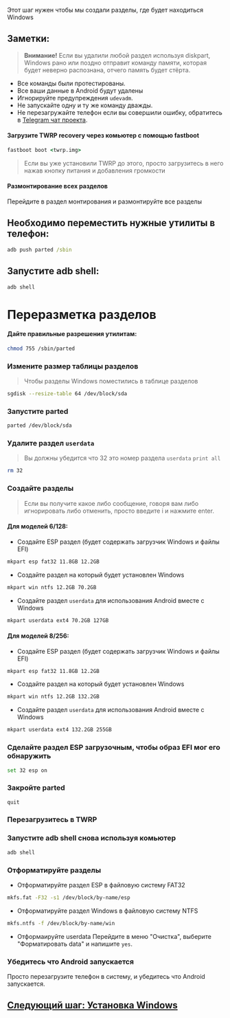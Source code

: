 Этот шаг нужен чтобы мы создали разделы, где будет находиться Windows

## Заметки:
> **Внимание!** Если вы удалили любой раздел используя diskpart, Windows рано или поздно отправит команду памяти, которая будет неверно распознана, отчего память будет стёрта.
- Все команды были протестированы.
- Все ваши данные в Android будут удалены
- Игнорируйте предупреждения `udevadm`.
- Не запускайте одну и ту же команду дважды.
- Не перезагружайте телефон если вы совершили ошибку, обратитесь в  [Telegram чат проекта](https://t.me/winonvayu).

#### Загрузите TWRP recovery через комьютер с помощью fastboot
```cmd
fastboot boot <twrp.img>
```
> Если вы уже установили TWRP до этого, просто загрузитесь в него нажав кнопку питания и добавления громкости

#### Размонтирование всех разделов
Перейдите в раздел монтирования и размонтируйте все разделы

## Необходимо переместить нужные утилиты в телефон:
```cmd
adb push parted /sbin
```

## Запустите adb shell:
```cmd
adb shell
```

# Переразметка разделов
#### Дайте правильные разрешения утилитам:
```sh
chmod 755 /sbin/parted
```

### Измените размер таблицы разделов
> Чтобы разделы Windows поместились в таблице разделов
```sh
sgdisk --resize-table 64 /dev/block/sda
```

### Запустите parted
```sh
parted /dev/block/sda
```


### Удалите раздел `userdata`
> Вы должны убедится что 32 это номер раздела `userdata`
>  `print all`
```sh
rm 32
```

### Создайте разделы
> Если вы получите какое либо сообщение, говоря вам либо игнорировать либо отменить, просто введите i и нажмите enter.

#### Для моделей 6/128:

- Создайте ESP раздел (будет содержать загрузчик Windows и файлы EFI)
```sh
mkpart esp fat32 11.8GB 12.2GB
```

- Создайте раздел на который будет установлен Windows
```sh
mkpart win ntfs 12.2GB 70.2GB
```

- Создайте раздел `userdata` для использования Android вместе с Windows
```sh
mkpart userdata ext4 70.2GB 127GB
```


#### Для моделей 8/256:

- Создайте ESP раздел (будет содержать загрузчик Windows и файлы EFI)
```sh
mkpart esp fat32 11.8GB 12.2GB
```

- Создайте раздел на который будет установлен Windows
```sh
mkpart win ntfs 12.2GB 132.2GB
```

- Создайте раздел `userdata` для использования Android вместе с Windows
```sh
mkpart userdata ext4 132.2GB 255GB
```


### Сделайте раздел ESP загрузочным, чтобы образ EFI мог его обнаружить
```sh
set 32 esp on
```

### Закройте parted
```sh
quit
```

### Перезагрузитесь в TWRP

### Запустите adb shell снова используя комьютер
```cmd
adb shell
```

### Отформатируйте разделы
-  Отформатируйте раздел ESP в файловую систему FAT32
```sh
mkfs.fat -F32 -s1 /dev/block/by-name/esp
```

-  Отформатируйте раздел Windows в файловую систему NTFS
```sh
mkfs.ntfs -f /dev/block/by-name/win
```

- Отформаируйте userdata
Перейдите в меню "Очистка", выберите "Форматировать data" и напишите `yes`.

### Убедитесь что Android запускается
Просто перезагрузите телефон в систему, и убедитесь что Android запускается.


## [Следующий шаг: Установка Windows](/guide/Russian/2-install-ru.md)
